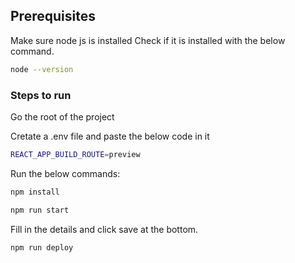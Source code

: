 ## Prerequisites
Make sure node js is installed 
Check if it is installed with the below command.
 ``` bash
node --version
 ```

### Steps to run
Go the root of the project

Cretate a .env file and paste the below code in it 
 ``` bash
REACT_APP_BUILD_ROUTE=preview
 ```
Run the below commands: 

 ``` bash
 npm install
 ```

  ``` bash
 npm run start 
 ```

Fill in the details and click save at the bottom.

  ``` bash
 npm run deploy 
 ```
